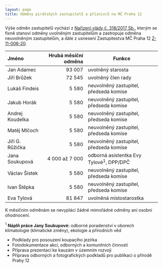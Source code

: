 ```yaml
---
layout: page
title: Odměny pirátských zastupitelů a příznivců na MČ Praha 12
---
```


Výše odměn zastupitelů vychází z [Nařízení vlády č. 318/2017 Sb.](https://www.zakonyprolidi.cz/cs/2017-318), kterým se fixně stanoví odměny uvolněným zastupitelům a zastropuje odměna neuvolněným zastupitelům, a dále z usnesení Zastupitestva MČ Praha 12 [Z-11-006-20](https://www.praha12.cz/assets/File.ashx?id_org=80112&id_dokumenty=74417).


| Jméno | Hrubá měsíční odměna | Funkce | 
|:-------|---------------------:|--------|
| Jan Adamec | 93 007 | uvolněný starosta |
| Jiří Brůžek | 72 545 | uvolněný člen rady |
| Lukáš Findeis | 5 580 | neuvolněný zastupitel, předseda komise |
| Jakub Horák | 5 580 | neuvolněný zastupitel, předseda komise |
| Andrej Koudelka | 5 580 | neuvolněný zastupitel, předseda komise |
| Matěj Mlčoch | 5 580 | neuvolněný zastupitel, předseda komise |
| Jiří G. Růžička | 5 580 | neuvolněný zastupitel, předseda komise |
| Jana Soukupová | 4 000 až 7 000 | odborná asistentka Evy Tylové<sup>1</sup>, DPP/DPČ |
| Václav Šístek | 5 580 | neuvolněný zastupitel, předseda komise |
| Ivan Štěpka | 5 580 | neuvolněný zastupitel, předseda komise |
| Eva Tylová | 81 847 | uvolněná místostarostka |

K měsíčním odměnám se nevyplácí žádné mimořádné odměny ani osobní ohodnocení.

<sup>1</sup> **Náplň práce Jany Soukupové:** odborné poradenství v oborech klimatologie (klimatické změny), ekologie a přírodních věd
 * Podklady pro posouzení koupacího jezírka
 * Fotodokumentace akcí, odborných a komunitních činností
 * Příprava prezentací ke kauzám v územním rozvoji
 * Příprava odborných a fotografických podkladů pro publikaci o přírodě Prahy 12
